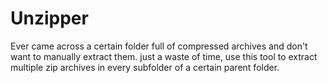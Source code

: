 # Unzipper

Ever came across a certain folder full of compressed archives and don't want to manually extract them. just a waste of time, use this tool to extract multiple zip archives in  every subfolder of a certain parent folder.


